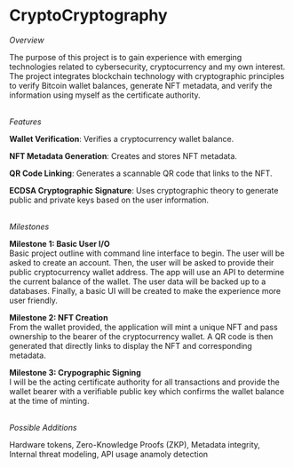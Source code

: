 # CryptoCryptography

*Overview*

The purpose of this project is to gain experience with emerging technologies related to cybersecurity, cryptocurrency and my own interest.
The project integrates blockchain technology with cryptographic principles to verify Bitcoin wallet balances, generate NFT metadata, and verify the information using myself as the certificate authority.
<br />
<br />

*Features*

**Wallet Verification**: Verifies a cryptocurrency wallet balance.

**NFT Metadata Generation**: Creates and stores NFT metadata.

**QR Code Linking**: Generates a scannable QR code that links to the NFT.

**ECDSA Cryptographic Signature**: Uses cryptographic theory to generate public and private keys based on the user information.
<br />
<br />

*Milestones*

**Milestone 1: Basic User I/O**  
Basic project outline with command line interface to begin. The user will be asked to create an account. Then, the user will be asked to provide their public cryptocurrency wallet address. The app will use an API to determine the current balance of the wallet. The user data will be backed up to a databases. Finally, a basic UI will be created to make the experience more user friendly.

**Milestone 2: NFT Creation**  
From the wallet provided, the application will mint a unique NFT and pass ownership to the bearer of the cryptocurrency wallet. A QR code is then generated that directly links to display the NFT and corresponding metadata.  

**Milestone 3: Crypographic Signing**  
I will be the acting certificate authority for all transactions and provide the wallet bearer with a verifiable public key which confirms the wallet balance at the time of minting.
<br />
<br />

*Possible Additions*  

Hardware tokens, Zero-Knowledge Proofs (ZKP), Metadata integrity, Internal threat modeling, API usage anamoly detection



